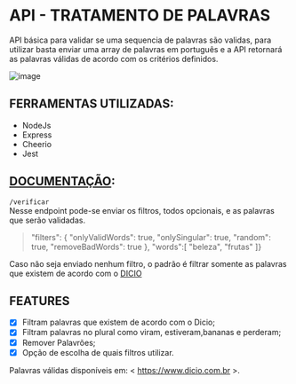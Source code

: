 # API - TRATAMENTO DE PALAVRAS

API básica para validar se uma sequencia de palavras são validas, para utilizar basta enviar uma array de palavras em português e a API retornará as palavras válidas de acordo com os critérios definidos.

![image](https://user-images.githubusercontent.com/65171479/163722745-d883600f-301f-439f-a93b-09ce0af58ca8.png)

## FERRAMENTAS UTILIZADAS:
- NodeJs
- Express
- Cheerio
- Jest

## [DOCUMENTAÇÃO](https://tratamento-de-palavras-api.vercel.app/):
`/verificar` <br>
Nesse endpoint pode-se enviar os filtros, todos opcionais, e as palavras que serão validadas. <br>
  >"filters": {
   > "onlyValidWords": true,
   > "onlySingular": true,
   > "random": true,
   > "removeBadWords": true
  >},
  >"words":[
		"beleza",
		"frutas"
]}
 
Caso não seja enviado nenhum filtro, o padrão é filtrar somente as palavras que existem de acordo com o [DICIO](https://www.dicio.com.br/)


## FEATURES
- [x] Filtram palavras que existem de acordo com o Dicio;
- [x] Filtram palavras no plural como viram, estiveram,bananas e perderam;
- [x] Remover Palavrões;
- [x] Opção de escolha de quais filtros utilizar.

Palavras válidas disponíveis em: < https://www.dicio.com.br >.
